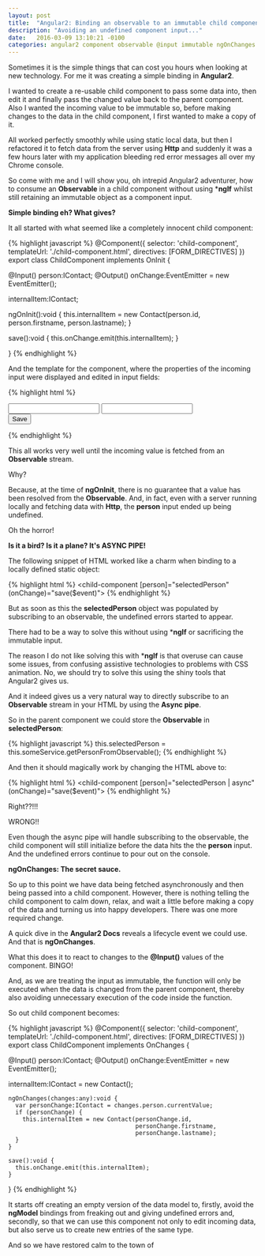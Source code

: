 ```yaml
---
layout: post
title:  "Angular2: Binding an observable to an immutable child component input."
description: "Avoiding an undefined component input..."
date:   2016-03-09 13:10:21 -0100
categories: angular2 component observable @input immutable ngOnChanges
---
```


Sometimes it is the simple things that can cost you hours when looking at new technology. For me it was creating a simple
binding in **Angular2**.

I wanted to create a re-usable child component to pass some data into, then edit it and finally pass the changed value back to the 
parent component. Also I wanted the incoming value to be immutable so, before making changes to the data in the child
component, I first wanted to make a copy of it.

All worked perfectly smoothly while using static local data, but then I refactored it to fetch data from the server
using **Http** and suddenly it was a few hours later with my application bleeding red error messages all over my
Chrome console.

So come with me and I will show you, oh intrepid Angular2 adventurer, how to consume an **Observable** in a child component
without using ***ngIf** whilst still retaining an immutable object as a component input.


**Simple binding eh? What gives?** 

It all started with what seemed like a completely innocent child component:

{% highlight javascript %}
@Component({
  selector: 'child-component',
  templateUrl: './child-component.html',
  directives: [FORM_DIRECTIVES]
})
export class ChildComponent implements OnInit {

  @Input() person:IContact;
  @Output() onChange:EventEmitter<IContact> = new EventEmitter();

  internalItem:IContact;

  ngOnInit():void {
      this.internalItem = new Contact(person.id, person.firstname, person.lastname);
  }

  save():void {
    this.onChange.emit(this.internalItem);
  }

}
{% endhighlight %}

And the template for the component, where the properties of the incoming input were displayed and edited in
input fields:

{% highlight html %}
<form (submit)="save()">
  <div>
      <input id="firstName" [(ngModel)]="internalItem.firstname">
      <input id="lastName" [(ngModel)]="internalItem.lastname">
  </div>
  <button type="submit">Save</button>
</form>
{% endhighlight %}

This all works very well until the incoming value is fetched from an **Observable** stream.

Why?

Because, at the time of **ngOnInit**, there is no guarantee that a value has been resolved from the **Observable**. And,
in fact, even with a server running locally and fetching data with **Http**, the **person** input ended up being
undefined. 

Oh the horror! 

**Is it a bird? Is it a plane? It's ASYNC PIPE!**

The following snippet of HTML worked like a charm when binding to a locally defined static object:

{% highlight html %}
<child-component [person]="selectedPerson" (onChange)="save($event)"></child-component>
{% endhighlight %}

But as soon as this the **selectedPerson** object was populated by subscribing to an observable, the undefined
errors started to appear.

There had to be a way to solve this without using ***ngIf** or sacrificing the immutable input. 

The reason I do not like solving this with ***ngIf** is that overuse can cause some issues, from confusing assistive 
technologies to problems with CSS animation. No, we should try to solve this using the shiny tools that Angular2 gives us.

And it indeed gives us a very natural way to directly subscribe to an **Observable** stream in your HTML 
by using the **Async pipe**. 

So in the parent component we could store the **Observable** in **selectedPerson**:

{% highlight javascript %}
this.selectedPerson = this.someService.getPersonFromObservable();
{% endhighlight %}

And then it should magically work by changing the HTML above to:

{% highlight html %}
<child-component [person]="selectedPerson | async" 
                 (onChange)="save($event)">
</child-component>
{% endhighlight %}

Right??!!!

WRONG!!

Even though the async pipe will handle subscribing to the observable, the child component will still initialize before
the data hits the the **person** input. And the undefined errors continue to pour out on the console.

**ngOnChanges: The secret sauce.**

So up to this point we have data being fetched asynchronously and then being passed into a child component. However, 
there is nothing telling the child component to calm down, relax, and wait a little before making a copy of the data
and turning us into happy developers. There was one more required change.

A quick dive in the **Angular2 Docs** reveals a lifecycle event we could use. And that is **ngOnChanges**.

What this does it to react to changes to the **@Input()** values of the component. BINGO!

And, as we are treating the input as immutable, the function will only be executed when the data is changed 
from the parent component, thereby also avoiding unnecessary execution of the code inside the function.

So out child component becomes:

{% highlight javascript %}
@Component({
  selector: 'child-component',
  templateUrl: './child-component.html',
  directives: [FORM_DIRECTIVES]
})
export class ChildComponent implements OnChanges {

  @Input() person:IContact;
  @Output() onChange:EventEmitter<IContact> = new EventEmitter();

   internalItem:IContact = new Contact();
  
    ngOnChanges(changes:any):void {
      var personChange:IContact = changes.person.currentValue;
      if (personChange) {
        this.internalItem = new Contact(personChange.id, 
                                        personChange.firstname, 
                                        personChange.lastname);
      }
    }
  
    save():void {
      this.onChange.emit(this.internalItem);
    }

}
{% endhighlight %}

It starts off creating an empty version of the data model to, firstly, avoid the **ngModel** bindings from freaking out
and giving undefined errors and, secondly, so that we can use this component not only to edit incoming data, but also 
serve us to create new entries of the same type.

And so we have restored calm to the town of 





